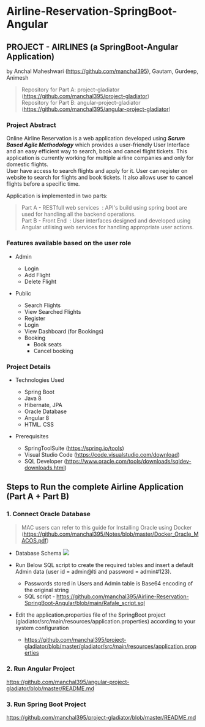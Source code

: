 # Airline-Reservation-SpringBoot-Angular

## PROJECT - AIRLINES	(a SpringBoot-Angular Application) <br/> 
  by Anchal Maheshwari (https://github.com/manchal395), Gautam, Gurdeep, Animesh
> Repository for Part A:	project-gladiator (https://github.com/manchal395/project-gladiator) <br/>
> Repository for Part B:	angular-project-gladiator (https://github.com/manchal395/angular-project-gladiator)

### Project Abstract
Online Airline Reservation is a web application developed using <b><i>Scrum Based Agile Methodology</i></b> which provides a user-friendly User Interface and an easy efficient way to search, book and cancel flight tickets.
This application is currently working for multiple airline companies and only for domestic flights. <br/>
User have access to search flights and apply for it. User can register on website to search for flights and book tickets. It also allows user to cancel
flights before a specific time. <br/>

Application is implemented in two parts: <br/>
> Part A - RESTfull web services &nbsp;: API's build using spring boot are used for handling all the backend operations. <br/>
> Part B - Front End &nbsp;: User interfaces designed and developed using Angular utilising web services for handling appropriate user actions.

### Features available based on the user role
- Admin
  - Login
  - Add Flight
  - Delete Flight

- Public
  - Search Flights
  - View Searched Flights
  - Register
  - Login
  - View Dashboard (for Bookings)
  - Booking
    - Book seats
    - Cancel booking
 
 ### Project Details
- Technologies Used
  - Spring Boot
  - Java 8
  - Hibernate, JPA
  - Oracle Database
  - Angular 8
  - HTML. CSS
 
- Prerequisites
  - SpringToolSuite (https://spring.io/tools)
  - Visual Studio Code (https://code.visualstudio.com/download)
  - SQL Developer (https://www.oracle.com/tools/downloads/sqldev-downloads.html) 
 
## Steps to Run the complete Airline Application (Part A + Part B)
### 1. Connect Oracle Database
> MAC users can refer to this guide for Installing Oracle using Docker (https://github.com/manchal395/Notes/blob/master/Docker_Oracle_MACOS.pdf) <br/>

- Database Schema
  <img src="https://github.com/manchal395/Airline-Reservation-SpringBoot-Angular/blob/main/Screenshots/AirlinesSchema.png" />
  
- Run Below SQL script to create the required tables and insert a default Admin data (user id = admin@lti and password = admin#123). <br/>
  -  Passwords stored in Users and Admin table is Base64 encoding of the original string
  -  SQL script - https://github.com/manchal395/Airline-Reservation-SpringBoot-Angular/blob/main/Rafale_script.sql

- Edit the application.properties file of the SpringBoot project (gladiator/src/main/resources/application.properties) according to your system configuration
  - https://github.com/manchal395/project-gladiator/blob/master/gladiator/src/main/resources/application.properties

### 2. Run Angular Project
  https://github.com/manchal395/angular-project-gladiator/blob/master/README.md

### 3. Run Spring Boot Project
  https://github.com/manchal395/project-gladiator/blob/master/README.md
